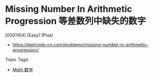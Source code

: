 # Missing Number In Arithmetic Progression 等差数列中缺失的数字

[0001164] (Easy) (Plus)

- https://leetcode-cn.com/problems/missing-number-in-arithmetic-progression/

Topic Tags:

- [Math 数学](https://leetcode-cn.com/tag/math/)
